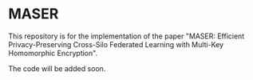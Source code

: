 # MASER

This repository is for the implementation of the paper "MASER: Efficient Privacy-Preserving Cross-Silo Federated Learning with Multi-Key Homomorphic Encryption".

The code will be added soon.
